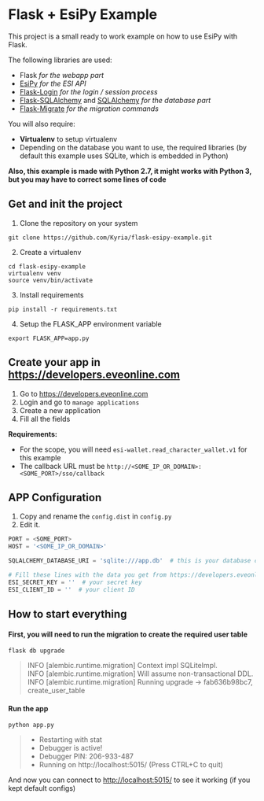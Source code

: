 # Flask + EsiPy Example

This project is a small ready to work example on how to use EsiPy with Flask.

The following libraries are used:
* Flask _for the webapp part_
* [EsiPy](https://github.com/Kyria/EsiPy) _for the ESI API_
* [Flask-Login](https://flask-login.readthedocs.io/en/latest/) _for the login / session process_
* [Flask-SQLAlchemy](http://flask-sqlalchemy.pocoo.org) and [SQLAlchemy](https://www.sqlalchemy.org/) _for the database part_
* [Flask-Migrate](https://flask-migrate.readthedocs.io/en/latest/) _for the migration commands_

You will also require:
* __Virtualenv__ to setup virtualenv
* Depending on the database you want to use, the required libraries (by default this example uses SQLite, which is embedded in Python)

__Also, this example is made with Python 2.7, it might works with Python 3, but you may have to correct some lines of code__

## Get and init the project

1. Clone the repository on your system
```shell
git clone https://github.com/Kyria/flask-esipy-example.git
```

2. Create a virtualenv
```shell
cd flask-esipy-example
virtualenv venv
source venv/bin/activate
```

3. Install requirements
```shell
pip install -r requirements.txt
```

4. Setup the FLASK_APP environment variable
```shell
export FLASK_APP=app.py
```


## Create your app in https://developers.eveonline.com

1. Go to https://developers.eveonline.com
2. Login and go to `manage applications`
3. Create a new application
4. Fill all the fields

__Requirements:__
* For the scope, you will need `esi-wallet.read_character_wallet.v1` for this example
* The callback URL must be `http://<SOME_IP_OR_DOMAIN>:<SOME_PORT>/sso/callback`


## APP Configuration

1. Copy and rename the `config.dist` in `config.py`
2. Edit it.

```python
PORT = <SOME_PORT>
HOST = '<SOME_IP_OR_DOMAIN>'

SQLALCHEMY_DATABASE_URI = 'sqlite:///app.db'  # this is your database connection informations http://docs.sqlalchemy.org/en/latest/core/engines.html#database-urls

# Fill these lines with the data you get from https://developers.eveonline.com
ESI_SECRET_KEY = ''  # your secret key
ESI_CLIENT_ID = ''  # your client ID
```

## How to start everything
#### First, you will need to run the migration to create the required user table
```shell
flask db upgrade
```
> INFO  [alembic.runtime.migration] Context impl SQLiteImpl.<br>
> INFO  [alembic.runtime.migration] Will assume non-transactional DDL.<br>
> INFO  [alembic.runtime.migration] Running upgrade  -> fab636b98bc7, create_user_table


#### Run the app
```shell
python app.py
```
> * Restarting with stat<br>
> * Debugger is active!<br>
> * Debugger PIN: 206-933-487<br>
> * Running on http://localhost:5015/ (Press CTRL+C to quit)

And now you can connect to [http://localhost:5015/](http://localhost:5015/) to see it working (if you kept default configs)

